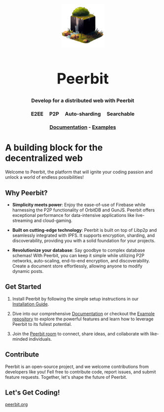
<br>
<p align="center">
    <img width="140" src="./docs/peerbit-logo.png"  alt="Peerbit icon Icon">
</p>

<h1 align="center" style="font-size: 5vmin;">
    <strong>
        Peerbit
   </strong>
</h1>

<h3 align="center">
    Develop for a distributed web with Peerbit
</h3>

<h3 align="center" >E2EE &nbsp; &nbsp; P2P &nbsp; &nbsp; Auto-sharding  &nbsp; &nbsp;  Searchable</h3>

<h3 align="center"><a href="https://peerbit.org">Documentation</a> - <a href="https://github.com/dao-xyz/peerbit-examples">Examples</a></h3>


# A building block for the decentralized web

Welcome to Peerbit, the platform that will ignite your coding passion and unlock a world of endless possibilities!

## Why Peerbit?

- **Simplicity meets power**: Enjoy the ease-of-use of Firebase while harnessing the P2P functionality of OrbitDB and GunJS. Peerbit offers exceptional performance for data-intensive applications like live-streaming and cloud-gaming.

- **Built on cutting-edge technology**: Peerbit is built on top of Libp2p and seamlessly integrated with IPFS. It supports encryption, sharding, and discoverability, providing you with a solid foundation for your projects.

- **Revolutionize your database**: Say goodbye to complex database schemas! With Peerbit, you can keep it simple while utilizing P2P networks, auto-scaling, end-to-end encryption, and discoverability. Create a document store effortlessly, allowing anyone to modify dynamic posts.

## Get Started

1. Install Peerbit by following the simple setup instructions in our [Installation Guide](https://www.peerbit.org/getting-started).

2. Dive into our comprehensive [Documentation](https://www.peerbit.org/components/client/client) or checkout the [Example repository](https://github.com/dao-xyz/peerbit-examples)  to explore the powerful features and learn how to leverage Peerbit to its fullest potential.

3. Join the [Peerbit room](https://matrix.to/#/#peerbit:matrix.org) to connect, share ideas, and collaborate with like-minded individuals.

## Contribute

Peerbit is an open-source project, and we welcome contributions from developers like you! Fell free to contribute code, report issues, and submit feature requests. Together, let's shape the future of Peerbit.


## Let's Get Coding!

[peerbit.org](https://peerbit.org)

